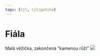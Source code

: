 ```yaml
---
tags: [cjl, cjl/gotika]
---
```

# Fiála
Malá věžička, zakončená "kamenou růží"
![](Pasted%20image%2020220216103732.png)